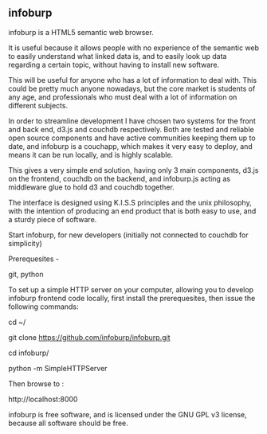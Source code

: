 ## infoburp

infoburp is a HTML5 semantic web browser.

It is useful because it allows people with no experience of the semantic web to easily understand what linked data is, and to easily look up data regarding a certain topic, without having to install new software.

This will be useful for anyone who has a lot of information to deal with. This could be pretty much anyone nowadays, but the core market is students of any age, and professionals who must deal with a lot of information on different subjects.

In order to streamline development I have chosen two systems for the front and back end, d3.js and couchdb respectively. Both are tested and reliable open source components and have active communities keeping them up to date, and infoburp is a couchapp, which makes it very easy to deploy, and means it can be run locally, and is highly scalable.

This gives a very simple end solution, having only 3 main components, d3.js on the frontend, couchdb on the backend, and infoburp.js acting as middleware glue to hold d3 and couchdb together.

The interface is designed using K.I.S.S principles and the unix philosophy, with the intention of producing an end product that is both easy to use, and a sturdy piece of software.

Start infoburp, for new developers (initially not connected to couchdb for simplicity)

Prerequesites -

git,
python

To set up a simple HTTP server on your computer, allowing you to develop infoburp frontend code locally, first install the prerequesites, then issue the following commands:

cd ~/

git clone https://github.com/infoburp/infoburp.git

cd infoburp/

python -m SimpleHTTPServer

Then browse to :

http://localhost:8000

infoburp is free software, and is licensed under the GNU GPL v3 license, because all software should be free.



